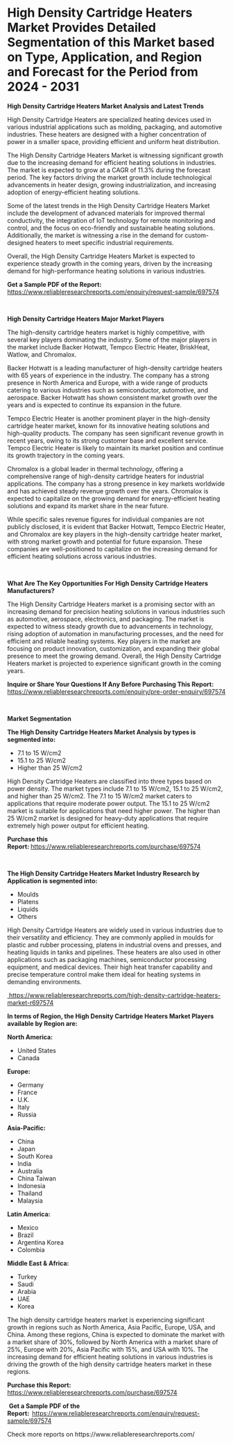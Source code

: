 <p><h1>High Density Cartridge Heaters Market Provides Detailed Segmentation of this Market based on Type, Application, and Region and Forecast for the Period from 2024 - 2031</h1></p><p><strong>High Density Cartridge Heaters Market Analysis and Latest Trends</strong></p>
<p><p>High Density Cartridge Heaters are specialized heating devices used in various industrial applications such as molding, packaging, and automotive industries. These heaters are designed with a higher concentration of power in a smaller space, providing efficient and uniform heat distribution.</p><p>The High Density Cartridge Heaters Market is witnessing significant growth due to the increasing demand for efficient heating solutions in industries. The market is expected to grow at a CAGR of 11.3% during the forecast period. The key factors driving the market growth include technological advancements in heater design, growing industrialization, and increasing adoption of energy-efficient heating solutions.</p><p>Some of the latest trends in the High Density Cartridge Heaters Market include the development of advanced materials for improved thermal conductivity, the integration of IoT technology for remote monitoring and control, and the focus on eco-friendly and sustainable heating solutions. Additionally, the market is witnessing a rise in the demand for custom-designed heaters to meet specific industrial requirements.</p><p>Overall, the High Density Cartridge Heaters Market is expected to experience steady growth in the coming years, driven by the increasing demand for high-performance heating solutions in various industries.</p></p>
<p><strong>Get a Sample PDF of the Report:&nbsp;</strong> <a href="https://www.reliableresearchreports.com/enquiry/request-sample/697574">https://www.reliableresearchreports.com/enquiry/request-sample/697574</a></p>
<p>&nbsp;</p>
<p><strong>High Density Cartridge Heaters Major Market Players</strong></p>
<p><p>The high-density cartridge heaters market is highly competitive, with several key players dominating the industry. Some of the major players in the market include Backer Hotwatt, Tempco Electric Heater, BriskHeat, Watlow, and Chromalox.</p><p>Backer Hotwatt is a leading manufacturer of high-density cartridge heaters with 65 years of experience in the industry. The company has a strong presence in North America and Europe, with a wide range of products catering to various industries such as semiconductor, automotive, and aerospace. Backer Hotwatt has shown consistent market growth over the years and is expected to continue its expansion in the future.</p><p>Tempco Electric Heater is another prominent player in the high-density cartridge heater market, known for its innovative heating solutions and high-quality products. The company has seen significant revenue growth in recent years, owing to its strong customer base and excellent service. Tempco Electric Heater is likely to maintain its market position and continue its growth trajectory in the coming years.</p><p>Chromalox is a global leader in thermal technology, offering a comprehensive range of high-density cartridge heaters for industrial applications. The company has a strong presence in key markets worldwide and has achieved steady revenue growth over the years. Chromalox is expected to capitalize on the growing demand for energy-efficient heating solutions and expand its market share in the near future.</p><p>While specific sales revenue figures for individual companies are not publicly disclosed, it is evident that Backer Hotwatt, Tempco Electric Heater, and Chromalox are key players in the high-density cartridge heater market, with strong market growth and potential for future expansion. These companies are well-positioned to capitalize on the increasing demand for efficient heating solutions across various industries.</p></p>
<p>&nbsp;</p>
<p><strong>What Are The Key Opportunities For High Density Cartridge Heaters Manufacturers?</strong></p>
<p><p>The High Density Cartridge Heaters market is a promising sector with an increasing demand for precision heating solutions in various industries such as automotive, aerospace, electronics, and packaging. The market is expected to witness steady growth due to advancements in technology, rising adoption of automation in manufacturing processes, and the need for efficient and reliable heating systems. Key players in the market are focusing on product innovation, customization, and expanding their global presence to meet the growing demand. Overall, the High Density Cartridge Heaters market is projected to experience significant growth in the coming years.</p></p>
<p><strong>Inquire or Share Your Questions If Any Before Purchasing This Report:</strong> <a href="https://www.reliableresearchreports.com/enquiry/pre-order-enquiry/697574">https://www.reliableresearchreports.com/enquiry/pre-order-enquiry/697574</a></p>
<p>&nbsp;</p>
<p><strong>Market Segmentation</strong></p>
<p><strong>The High Density Cartridge Heaters Market Analysis by types is segmented into:</strong></p>
<p><ul><li>7.1 to 15 W/cm2</li><li>15.1 to 25 W/cm2</li><li>Higher than 25 W/cm2</li></ul></p>
<p><p>High Density Cartridge Heaters are classified into three types based on power density. The market types include 7.1 to 15 W/cm2, 15.1 to 25 W/cm2, and higher than 25 W/cm2. The 7.1 to 15 W/cm2 market caters to applications that require moderate power output. The 15.1 to 25 W/cm2 market is suitable for applications that need higher power. The higher than 25 W/cm2 market is designed for heavy-duty applications that require extremely high power output for efficient heating.</p></p>
<p><strong>Purchase this Report:&nbsp;</strong><a href="https://www.reliableresearchreports.com/purchase/697574">https://www.reliableresearchreports.com/purchase/697574</a></p>
<p>&nbsp;</p>
<p><strong>The High Density Cartridge Heaters Market Industry Research by Application is segmented into:</strong></p>
<p><ul><li>Moulds</li><li>Platens</li><li>Liquids</li><li>Others</li></ul></p>
<p><p>High Density Cartridge Heaters are widely used in various industries due to their versatility and efficiency. They are commonly applied in moulds for plastic and rubber processing, platens in industrial ovens and presses, and heating liquids in tanks and pipelines. These heaters are also used in other applications such as packaging machines, semiconductor processing equipment, and medical devices. Their high heat transfer capability and precise temperature control make them ideal for heating systems in demanding environments.</p></p>
<p><a href="https://www.reliableresearchreports.com/high-density-cartridge-heaters-market-r697574">&nbsp;https://www.reliableresearchreports.com/high-density-cartridge-heaters-market-r697574</a></p>
<p><strong>In terms of Region, the High Density Cartridge Heaters Market Players available by Region are:</strong></p>
<p>
    <p> <strong> North America: </strong>
        <ul>
            <li>United States</li>
            <li>Canada</li>
        </ul>
        </p> 
    <p> <strong> Europe: </strong>
        <ul>
            <li>Germany</li>
            <li>France</li>
            <li>U.K.</li>
            <li>Italy</li>
            <li>Russia</li>
        </ul>
        </p> 
    <p> <strong> Asia-Pacific: </strong>
        <ul>
            <li>China</li>
            <li>Japan</li>
            <li>South Korea</li>
            <li>India</li>
            <li>Australia</li>
            <li>China Taiwan</li>
            <li>Indonesia</li>
            <li>Thailand</li>
            <li>Malaysia</li>
        </ul>
        </p> 
    <p> <strong> Latin America: </strong>
        <ul>
            <li>Mexico</li>
            <li>Brazil</li>
            <li>Argentina Korea</li>
            <li>Colombia</li>
        </ul>
        </p> 
    <p> <strong> Middle East & Africa: </strong>
        <ul>
            <li>Turkey</li>
            <li>Saudi</li>
            <li>Arabia</li>
            <li>UAE</li>
            <li>Korea</li>
        </ul>
    </p>
    </p>
<p><p>The high density cartridge heaters market is experiencing significant growth in regions such as North America, Asia Pacific, Europe, USA, and China. Among these regions, China is expected to dominate the market with a market share of 30%, followed by North America with a market share of 25%, Europe with 20%, Asia Pacific with 15%, and USA with 10%. The increasing demand for efficient heating solutions in various industries is driving the growth of the high density cartridge heaters market in these regions.</p></p>
<p><strong>Purchase this Report: </strong><a href="https://www.reliableresearchreports.com/purchase/697574">https://www.reliableresearchreports.com/purchase/697574</a></p>
<p>&nbsp;<strong>Get a Sample PDF of the Report:&nbsp;&nbsp;</strong><a href="https://www.reliableresearchreports.com/enquiry/request-sample/697574">https://www.reliableresearchreports.com/enquiry/request-sample/697574</a></p>
<p><strong></strong></p>
<p>Check more reports on https://www.reliableresearchreports.com/</p>